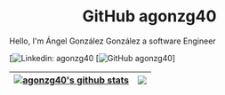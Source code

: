 <h1 align="center"> GitHub agonzg40 </h1>

Hello, I'm Ángel González González a software Engineer

[![Linkedin: agonzg40](https://img.shields.io/badge/-agonzg40-blue?style=flat-square&logo=Linkedin&logoColor=white&link=[enlace](https://www.linkedin.com/in/ángel-gonzález-gonzález-6a1990185/)/)
[![GitHub agonzg40](https://img.shields.io/github/followers/agonzg40?label=follow&style=social)]



| <a href="https://github.com/agonzg40/github-readme-stats"><img align="center" src="https://github-readme-stats.vercel.app/api?username=agonzg40&show_icons=true&include_all_commits=true&theme=buefy&hide_border=true" alt="agonzg40's github stats" /></a> | <a href="https://github.com/agonzg40/github-readme-stats"><img align="center" src="https://readme-stats-spelljinxer.vercel.app/api/top-langs?username=agonzg40&layout=compact&theme=dracula"/><br></a> |
| ------------- | ------------- |



<!---
agonzg40/agonzg40 is a ✨ special ✨ repository because its `README.md` (this file) appears on your GitHub profile.
You can click the Preview link to take a look at your changes.
--->

